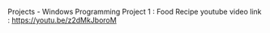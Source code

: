 Projects - Windows Programming
Project 1 : Food Recipe
youtube video link : https://youtu.be/z2dMkJboroM